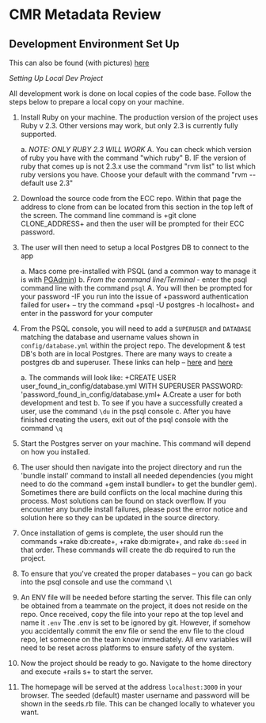 # CMR Metadata Review

## Development Environment Set Up

This can also be found (with pictures)
[here](https://wiki.earthdata.nasa.gov/display/CMRARC/Dev+Environment+Set+Up)

*Setting Up Local Dev Project*

All development work is done on local copies of the code base.  Follow the
steps below to prepare a local copy on your machine.

1.  Install Ruby on your machine.  The production version of the project uses
    Ruby v 2.3.   Other versions may work, but only 2.3 is currently fully
    supported.

	a. *NOTE: ONLY RUBY 2.3 WILL WORK* 		A. You can check which version of ruby
you have with the command "which ruby" 		B. IF the version of ruby that comes
up is not 2.3.x use the command "rvm list" to list which ruby versions you
have. Choose your default with the command "rvm --default use 2.3"
1.  Download the source code from the ECC repo. Within that page the address
    to clone from can be located from this section in the top left of the
    screen.  The command line command is +git clone CLONE_ADDRESS+ and then
    the user will be prompted for their ECC password.
2.  The user will then need to setup a local Postgres DB to connect to the app

	a. Macs come pre-installed with PSQL (and a common way to manage it is with
[PGAdmin](https://www.pgadmin.org/download/)) 	b. _From the command
line/Terminal_ - enter the psql command line with the command `psql` 		A. You
will then be prompted for your password 			-IF you run into the issue of
+password authentication failed for user+ – try the command +psql -U postgres
-h localhost+ and enter in the password for your computer
1.  From the PSQL console, you will need to add a `SUPERUSER` and `DATABASE`
    matching the database and username values shown in `config/database.yml`
    within the project repo.  The development & test DB's both are in local
    Postgres.  There are many ways to create a postgres db and superuser. 
    These links can help – 
    [here](https://launchschool.com/blog/how-to-install-postgresql-on-a-mac)
    and [here](https://www.postgresql.org/docs/9.1/static/sql-createrole.html)

	a. The commands will look like: +CREATE USER
user_found_in_config/database.yml WITH SUPERUSER PASSWORD:
'password_found_in_config/database.yml+ 		A.Create a user for both development
and test 	b. To see if you have a successfully created a user, use the command
`\du` in the psql console 	c. After you have finished creating the users, exit
out of the psql console with the command `\q`
1.  Start the Postgres server on your machine. This command will depend on how
    you installed.
2.  The user should then navigate into the project directory and run the
    'bundle install' command to install all needed dependencies (you might
    need to do the command +gem install bundler+ to get the bundler gem). 
    Sometimes there are build conflicts on the local machine during this
    process.  Most solutions can be found on stack overflow.  If you encounter
    any bundle install failures, please post the error notice and solution
    here so they can be updated in the source directory.
3.  Once installation of gems is complete, the user should run the commands
    +rake db:create+, +rake db:migrate+, and rake `db:seed` in that order. 
    These commands will create the db required to run the project.
4.  To ensure that you've created the proper databases – you can go back into
    the psql console and use the command `\l`
5.  An ENV file will be needed before starting the server.  This file can only
    be obtained from a teammate on the project, it does not reside on the
    repo.  Once received, copy the file into your repo at the top level and
    name it `.env` The .env is set to be ignored by git.  However, if somehow
    you accidentally commit the env file or send the env file to the cloud
    repo, let someone on the team know immediately.  All env variables will
    need to be reset across platforms to ensure safety of the system.
6.  Now the project should be ready to go.  Navigate to the home directory and
    execute +rails s+ to start the server.
7.  The homepage will be served at the address `localhost:3000` in your
    browser.  The seeded (default) master username and password will be shown
    in the seeds.rb file.  This can be changed locally to whatever you want.

